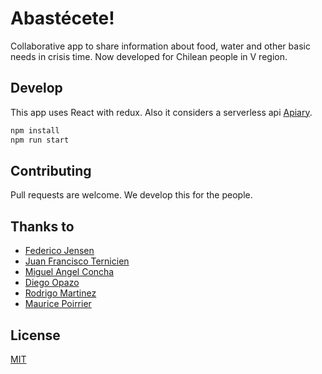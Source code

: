 # Abastécete!

Collaborative app to share information about food, water and other basic needs in crisis time. Now developed for Chilean people in V region.

## Develop
This app uses React with redux.
Also it considers a serverless api [Apiary](https://abastecete.docs.apiary.io/).


```bash
npm install
npm run start
```

## Contributing
Pull requests are welcome. We develop this for the people.

## Thanks to
- [Federico Jensen](https://github.com/Kromtar)
- [Juan Francisco Ternicien](https://github.com/JuanFra24)
- [Miguel Angel Concha](https://github.com/MiguelConcha22)
- [Diego Opazo](https://github.com/dopazo)
- [Rodrigo Martinez](https://github.com/rodrigomartinezar)
- [Maurice Poirrier](https://github.com/mauricepoirrier)

## License
[MIT](https://choosealicense.com/licenses/mit/)